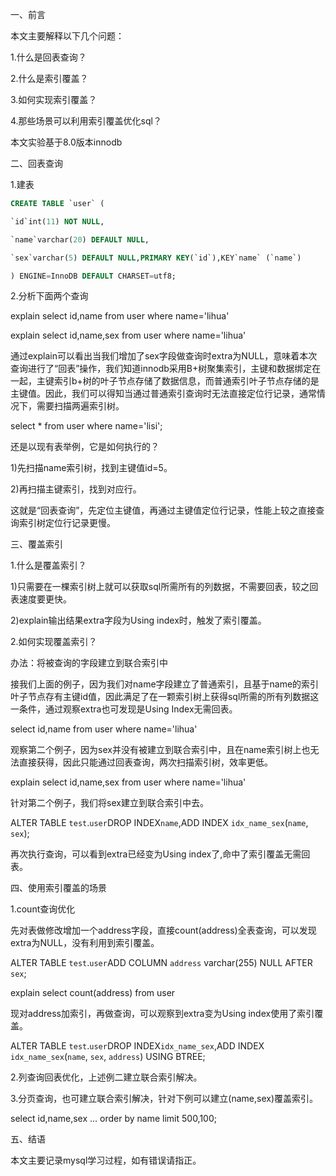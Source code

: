 一、前言

本文主要解释以下几个问题：

1.什么是回表查询？

2.什么是索引覆盖？

3.如何实现索引覆盖？

4.那些场景可以利用索引覆盖优化sql？

本文实验基于8.0版本innodb

二、回表查询

1.建表

```sql
CREATE TABLE `user` (

`id`int(11) NOT NULL,

`name`varchar(20) DEFAULT NULL,

`sex`varchar(5) DEFAULT NULL,PRIMARY KEY(`id`),KEY`name` (`name`)

) ENGINE=InnoDB DEFAULT CHARSET=utf8;
```

2.分析下面两个查询

explain select id,name from user where name='lihua'



explain select id,name,sex from user where name='lihua'



通过explain可以看出当我们增加了sex字段做查询时extra为NULL，意味着本次查询进行了“回表”操作，我们知道innodb采用B+树聚集索引，主键和数据绑定在一起，主键索引b+树的叶子节点存储了数据信息，而普通索引叶子节点存储的是主键值。因此，我们可以得知当通过普通索引查询时无法直接定位行记录，通常情况下，需要扫描两遍索引树。

select * from user where name='lisi';

还是以现有表举例，它是如何执行的？



1)先扫描name索引树，找到主键值id=5。

2)再扫描主键索引，找到对应行。

这就是“回表查询”，先定位主键值，再通过主键值定位行记录，性能上较之直接查询索引树定位行记录更慢。

三、覆盖索引

1.什么是覆盖索引？

1)只需要在一棵索引树上就可以获取sql所需所有的列数据，不需要回表，较之回表速度要更快。

2)explain输出结果extra字段为Using index时，触发了索引覆盖。

2.如何实现覆盖索引？

办法：将被查询的字段建立到联合索引中

接我们上面的例子，因为我们对name字段建立了普通索引，且基于name的索引叶子节点存有主键id值，因此满足了在一颗索引树上获得sql所需的所有列数据这一条件，通过观察extra也可发现是Using Index无需回表。

select id,name from user where name='lihua'

观察第二个例子，因为sex并没有被建立到联合索引中，且在name索引树上也无法直接获得，因此只能通过回表查询，两次扫描索引树，效率更低。

explain select id,name,sex from user where name='lihua'

针对第二个例子，我们将sex建立到联合索引中去。

ALTER TABLE `test`.`user`DROP INDEX`name`,ADD INDEX `idx_name_sex`(`name`, `sex`);



再次执行查询，可以看到extra已经变为Using index了,命中了索引覆盖无需回表。

四、使用索引覆盖的场景

1.count查询优化

先对表做修改增加一个address字段，直接count(address)全表查询，可以发现extra为NULL，没有利用到索引覆盖。

ALTER TABLE `test`.`user`ADD COLUMN `address` varchar(255) NULL AFTER `sex`;

explain select count(address) from user



现对address加索引，再做查询，可以观察到extra变为Using index使用了索引覆盖。

ALTER TABLE `test`.`user`DROP INDEX`idx_name_sex`,ADD INDEX `idx_name_sex`(`name`, `sex`, `address`) USING BTREE;



2.列查询回表优化，上述例二建立联合索引解决。

3.分页查询，也可建立联合索引解决，针对下例可以建立(name,sex)覆盖索引。

select id,name,sex ... order by name limit 500,100;

五、结语

本文主要记录mysql学习过程，如有错误请指正。
